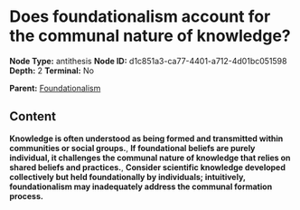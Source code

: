 # Does foundationalism account for the communal nature of knowledge?

**Node Type:** antithesis
**Node ID:** d1c851a3-ca77-4401-a712-4d01bc051598
**Depth:** 2
**Terminal:** No

**Parent:** [Foundationalism](foundationalism.md)

## Content

**Knowledge is often understood as being formed and transmitted within communities or social groups.**, **If foundational beliefs are purely individual, it challenges the communal nature of knowledge that relies on shared beliefs and practices.**, **Consider scientific knowledge developed collectively but held foundationally by individuals; intuitively, foundationalism may inadequately address the communal formation process.**
